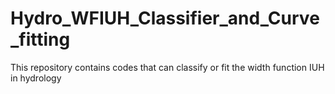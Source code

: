 # Hydro_WFIUH_Classifier_and_Curve_fitting
This repository contains codes that can classify or fit the width function IUH in hydrology
